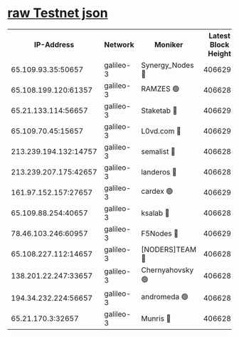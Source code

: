 [raw Testnet json](https://rpc-check.androt.stavr.tech/androt/rpcandrot_result.json)
=

<table><tr><th>IP-Address</th><th>Network</th><th>Moniker</th><th>Latest Block Height</th><th>Earliest Block Height</th><th>Catching Up</th><th>Voting Power</th><th>Scan Time</th></tr><tr><td>65.109.93.35:50657</td><td>galileo-3</td><td>Synergy_Nodes 🔴</td><td>4066290</td><td>0</td><td>False</td><td>960600</td><td>2023-12-03T02:07:21.558609612UTC</td></tr><tr><td>65.108.199.120:61357</td><td>galileo-3</td><td>RAMZES 🟢</td><td>4066287</td><td>1</td><td>False</td><td>0</td><td>2023-12-03T02:07:05.724709873UTC</td></tr><tr><td>65.21.133.114:56657</td><td>galileo-3</td><td>Staketab 🔴</td><td>4066290</td><td>90001</td><td>False</td><td>2</td><td>2023-12-03T02:07:22.652720634UTC</td></tr><tr><td>65.109.70.45:15657</td><td>galileo-3</td><td>L0vd.com 🔴</td><td>4066290</td><td>659001</td><td>False</td><td>3</td><td>2023-12-03T02:07:21.215978588UTC</td></tr><tr><td>213.239.194.132:14757</td><td>galileo-3</td><td>semalist 🔴</td><td>4066286</td><td>2228721</td><td>False</td><td>1318</td><td>2023-12-03T02:06:58.548538396UTC</td></tr><tr><td>213.239.207.175:42657</td><td>galileo-3</td><td>landeros 🔴</td><td>4066285</td><td>2642001</td><td>False</td><td>72</td><td>2023-12-03T02:06:53.534854177UTC</td></tr><tr><td>161.97.152.157:27657</td><td>galileo-3</td><td>cardex 🟢</td><td>4066290</td><td>2945323</td><td>False</td><td>0</td><td>2023-12-03T02:07:22.343451385UTC</td></tr><tr><td>65.109.88.254:40657</td><td>galileo-3</td><td>ksalab 🔴</td><td>4066287</td><td>3000356</td><td>False</td><td>31925</td><td>2023-12-03T02:07:01.194788591UTC</td></tr><tr><td>78.46.103.246:60957</td><td>galileo-3</td><td>F5Nodes 🔴</td><td>4066290</td><td>3057001</td><td>False</td><td>24</td><td>2023-12-03T02:07:21.925856450UTC</td></tr><tr><td>65.108.227.112:14657</td><td>galileo-3</td><td>[NODERS]TEAM 🔴</td><td>4066285</td><td>3176323</td><td>False</td><td>959616</td><td>2023-12-03T02:06:53.910783357UTC</td></tr><tr><td>138.201.22.247:33657</td><td>galileo-3</td><td>Chernyahovsky 🟢</td><td>4066287</td><td>3252117</td><td>False</td><td>0</td><td>2023-12-03T02:07:06.024862716UTC</td></tr><tr><td>194.34.232.224:56657</td><td>galileo-3</td><td>andromeda 🟢</td><td>4066287</td><td>3966287</td><td>False</td><td>0</td><td>2023-12-03T02:07:00.877408264UTC</td></tr><tr><td>65.21.170.3:32657</td><td>galileo-3</td><td>Munris 🔴</td><td>4066288</td><td>3966288</td><td>False</td><td>411</td><td>2023-12-03T02:07:10.566097186UTC</td></tr></table>
